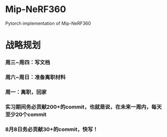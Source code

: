 # Mip-NeRF360
Pytorch implementation of Mip-NeRF360

# 战略规划

### 周三~周四：写文档

### 周六~周日：准备离职材料
### 周一：离职，回家

### 实习期间务必贡献200+的commit，也就是说，在未来一周内，每天至少20个commit
### 8月8日务必贡献30+的commit，快写！
